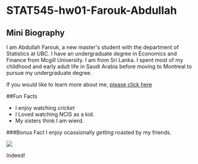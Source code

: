 # STAT545-hw01-Farouk-Abdullah

## Mini Biography

I am Abdullah Farouk, a new master's student with the department of Statistics at UBC. I have an undergraduate degree in Economics and Finance from Mcgill University. I am from Sri Lanka. I spent most of my childhood and early adult life in Saudi Arabia before moving to Montreal to pursue my undergraduate degree. 

If you would like to learn more about me, [please click here](https://www.linkedin.com/in/abdullah-farouk-a81a237a/)

##Fun Facts
- I enjoy watching *cricket*
- I Loved watching NCIS as a kid.
- My sisters think I am wierd.

###Bonus Fact
I enjoy ocassionally *getting* roasted by my friends.

![](http://www.reactiongifs.com/r/O0oo0.gif)

Indeed!



